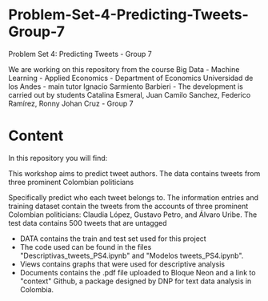 # Problem-Set-4-Predicting-Tweets-Group-7
Problem Set 4: Predicting Tweets - Group 7 

We are working on this repository from the course Big Data - Machine Learning - Applied Economics - Department of Economics Universidad de los Andes - main tutor Ignacio Sarmiento Barbieri - The development is carried out by students Catalina Esmeral, Juan Camilo Sanchez, Federico Ramírez, Ronny Johan Cruz - Group 7

# Content

In this repository you will find:

This workshop aims to predict tweet authors. The data contains tweets from three prominent Colombian politicians

Specifically predict who each tweet belongs to. The information entries and training dataset contain the tweets from the accounts of three prominent Colombian politicians: Claudia López, Gustavo Petro, and Álvaro Uribe. The test data contains 500 tweets that are untagged


-  DATA contains the train and test set used for this project
-  The code used can be found in the files "Descriptivas_tweets_PS4.ipynb" and "Modelos tweets_PS4.ipynb".
-  Views contains graphs that were used for descriptive analysis
-  Documents contains the .pdf file uploaded to Bloque Neon and a link to "context" Github, a package designed by DNP for text data analysis in Colombia.

